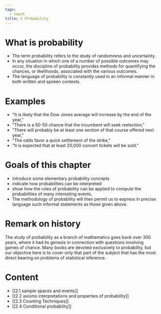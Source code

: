 ```yaml
---
tags:
  - teach
title: 2 Probability
---
```


# What is probability
- The term <span class="underline">probability</span> refers to the study of <span class="underline">randomness</span> and <span class="underline">uncertainty</span>. 
- In any situation in which one of a number of possible outcomes may occur, the discipline of probability provides methods for quantifying the chances, or likelihoods, associated with the various outcomes. 
- The language of probability is constantly used in an informal manner in both written and spoken contexts.

# Examples 
-   "It is likely that the Dow Jones average will increase by the end of the year,"
-   "There is a 50-50 chance that the incumbent will seek reelection,"
-   "There will probably be at least one section of that course offered next year,"
-   "The odds favor a quick settlement of the strike,"
-   "It is expected that at least 20,000 concert tickets will be sold."

# Goals of this chapter
- introduce some elementary probability concepts
- indicate how probabilities can be interpreted
- show how the rules of probability can be applied to compute the probabilities of many interesting events.
- The methodology of probability will then permit us to express in precise language such informal statements as those given above.
# Remark on history
The study of probability as a branch of mathematics goes back over 300 years, where it had its genesis in connection with questions involving games of chance. Many books are devoted exclusively to probability, but our objective here is to cover only that part of the subject that has the most direct bearing on problems of statistical inference.

# Content
- [[2.1 sample spaces and events]]
- [[2.2 axioms interpretations and properties of probability]]
- [[2.3 Counting Techniques]]
- [[2.4 Conditional probability]]